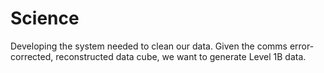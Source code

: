 # Science

Developing the system needed to clean our data. Given the comms error-corrected, reconstructed data cube, we want to generate Level 1B data.
